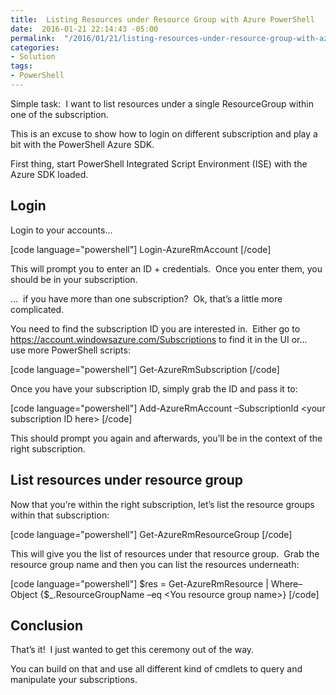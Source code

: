 ```yaml
---
title:  Listing Resources under Resource Group with Azure PowerShell
date:  2016-01-21 22:14:43 -05:00
permalink:  "/2016/01/21/listing-resources-under-resource-group-with-azure-powershell/"
categories:
- Solution
tags:
- PowerShell
---
```

Simple task:  I want to list resources under a single ResourceGroup within one of the subscription.

This is an excuse to show how to login on different subscription and play a bit with the PowerShell Azure SDK.

First thing, start PowerShell Integrated Script Environment (ISE) with the Azure SDK loaded.
<h2>Login</h2>
Login to your accounts…

[code language="powershell"]
Login-AzureRmAccount
[/code]

This will prompt you to enter an ID + credentials.  Once you enter them, you should be in your subscription.

…  if you have more than one subscription?  Ok, that’s a little more complicated.

You need to find the subscription ID you are interested in.  Either go to <a title="https://account.windowsazure.com/Subscriptions" href="https://account.windowsazure.com/Subscriptions">https://account.windowsazure.com/Subscriptions</a> to find it in the UI or…  use more PowerShell scripts:

[code language="powershell"]
Get-AzureRmSubscription
[/code]

Once you have your subscription ID, simply grab the ID and pass it to:

[code language="powershell"]
Add-AzureRmAccount –SubscriptionId &lt;your subscription ID here&gt;
[/code]

This should prompt you again and afterwards, you’ll be in the context of the right subscription.
<h2>List resources under resource group</h2>
Now that you’re within the right subscription, let’s list the resource groups within that subscription:

[code language="powershell"]
Get-AzureRmResourceGroup
[/code]

This will give you the list of resources under that resource group.  Grab the resource group name and then you can list the resources underneath:

[code language="powershell"]
$res = Get-AzureRmResource | Where–Object {$_.ResourceGroupName –eq &lt;You resource group name&gt;}
[/code]

<h2>Conclusion</h2>
That’s it!  I just wanted to get this ceremony out of the way.

You can build on that and use all different kind of cmdlets to query and manipulate your subscriptions.